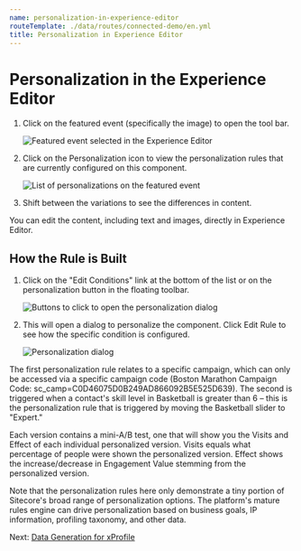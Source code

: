 ```yaml
---
name: personalization-in-experience-editor
routeTemplate: ./data/routes/connected-demo/en.yml
title: Personalization in Experience Editor
---
```


# Personalization in the Experience Editor

1. Click on the featured event (specifically the image) to open the tool bar.

   ![Featured event selected in the Experience Editor](/assets/img/Personalization1.png)

2. Click on the Personalization icon to view the personalization rules that are currently configured on this component.

   ![List of personalizations on the featured event](/assets/img/Personalization2.png)

3. Shift between the variations to see the differences in content.

You can edit the content, including text and images, directly in Experience Editor.

## How the Rule is Built

1. Click on the "Edit Conditions" link at the bottom of the list or on the personalization button in the floating toolbar.

   ![Buttons to click to open the personalization dialog](/assets/img/Personalization3.png)

2. This will open a dialog to personalize the component. Click Edit Rule to see how the specific condition is configured.

   ![Personalization dialog](/assets/img/Personalization4.png)

The first personalization rule relates to a specific campaign, which can only be accessed via a specific campaign code (Boston Marathon Campaign Code: sc_camp=C0D46075D0B249AD866092B5E525D639). The second is triggered when a contact's skill level in Basketball is greater than 6 – this is the personalization rule that is triggered by moving the Basketball slider to "Expert."

Each version contains a mini-A/B test, one that will show you the Visits and Effect of each individual personalized version. Visits equals what percentage of people were shown the personalized version. Effect shows the increase/decrease in Engagement Value stemming from the personalized version.

Note that the personalization rules here only demonstrate a tiny portion of Sitecore's broad range of personalization options. The platform's mature rules engine can drive personalization based on business goals, IP information, profiling taxonomy, and other data.

Next: [Data Generation for xProfile](/connected-demo/explore-sitecore/xprofile)
